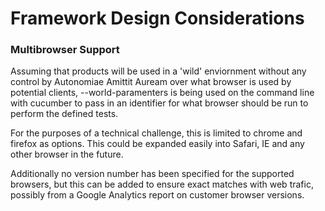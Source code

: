 # Framework Design Considerations

### Multibrowser Support

Assuming that products will be used in a 'wild' enviornment without any control by Autonomiae Amittit Auream over what browser is used by potential clients, --world-paramenters is being used on the command line with cucumber to pass in an identifier for what browser should be run to perform the defined tests.

For the purposes of a technical challenge, this is limited to chrome and firefox as options. This could be expanded easily into Safari, IE and any other browser in the future.

Additionally no version number has been specified for the supported browsers, but this can be added to ensure exact matches with web trafic, possibly from a Google Analytics report on customer browser versions.